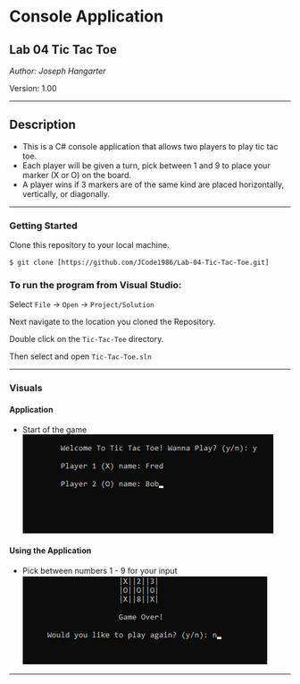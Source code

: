 # Console Application 

## Lab 04 Tic Tac Toe

*Author: Joseph Hangarter*

Version: 1.00

----

## Description
* This is a C# console application that allows two players to play tic tac toe.
* Each player will be given a turn, pick between 1 and 9 to place your marker (X or O) on the board.
* A player wins if 3 markers are of the same kind are placed horizontally, vertically, or diagonally.
---

### Getting Started
Clone this repository to your local machine.

```
$ git clone [https://github.com/JCode1986/Lab-04-Tic-Tac-Toe.git]
```

### To run the program from Visual Studio:
Select ```File``` -> ```Open``` -> ```Project/Solution```

Next navigate to the location you cloned the Repository.

Double click on the ```Tic-Tac-Toe``` directory.

Then select and open ```Tic-Tac-Toe.sln```

---

### Visuals

#### Application
* Start of the game
![Image 1](./assets/start.png)
#### Using the Application
* Pick between numbers 1 - 9 for your input
![Image 1](./assets/end.png)

---

